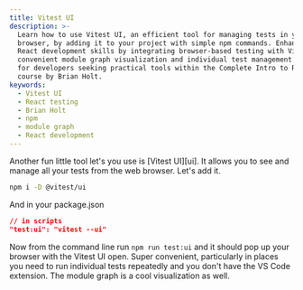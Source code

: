 ```yaml
---
title: Vitest UI
description: >-
  Learn how to use Vitest UI, an efficient tool for managing tests in your
  browser, by adding it to your project with simple npm commands. Enhance your
  React development skills by integrating browser-based testing with Vitest for
  convenient module graph visualization and individual test management. Ideal
  for developers seeking practical tools within the Complete Intro to React
  course by Brian Holt.
keywords:
  - Vitest UI
  - React testing
  - Brian Holt
  - npm
  - module graph
  - React development
---
```


Another fun little tool let's you use is [Vitest UI][ui]. It allows you to see and manage all your tests from the web browser. Let's add it.

```bash
npm i -D @vitest/ui
```

And in your package.json

```json
// in scripts
"test:ui": "vitest --ui"
```

Now from the command line run `npm run test:ui` and it should pop up your browser with the Vitest UI open. Super convenient, particularly in places you need to run individual tests repeatedly and you don't have the VS Code extension. The module graph is a cool visualization as well.
